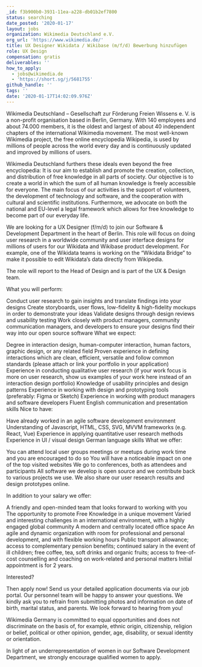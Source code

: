 ```yaml
---
_id: f3b900b0-3931-11ea-a228-db01b2ef7800
status: searching
date_posted: '2020-01-17'
layout: jobs
organization: Wikimedia Deutschland e.V.
org_url: 'https://www.wikimedia.de/'
title: UX Designer Wikidata / Wikibase (m/f/d) Bewerbung hinzufügen
role: UX Design
compensation: gratis
deliverables: ''
how_to_apply:
  - jobs@wikimedia.de
  - 'https://short.sg/j/5681755'
github_handle: ''
tags: ''
date: '2020-01-17T14:02:09.976Z'
---
```

Wikimedia Deutschland – Gesellschaft zur Förderung Freien Wissens e. V. is a non-profit organisation based in Berlin, Germany. With 140 employees and about 74.000 members, it is the oldest and largest of about 40 independent chapters of the international Wikimedia movement. The most well-known Wikimedia project, the free online encyclopedia Wikipedia, is used by millions of people across the world every day and is continuously updated and improved by millions of users. 

Wikimedia Deutschland furthers these ideals even beyond the free encyclopedia: It is our aim to establish and promote the creation, collection, and distribution of free knowledge in all parts of society. Our objective is to create a world in which the sum of all human knowledge is freely accessible for everyone. The main focus of our activities is the support of volunteers, the development of technology and software, and the cooperation with cultural and scientific institutions. Furthermore, we advocate on both the national and EU-level a legal framework which allows for free knowledge to become part of our everyday life.

We are looking for a UX Designer (f/m/d) to join our Software & Development Department in the heart of Berlin. This role will focus on doing user research in a worldwide community and user interface designs for millions of users for our Wikidata and Wikibase product development. For example, one of the Wikidata teams is working on the “Wikidata Bridge” to make it possible to edit Wikidata’s data directly from Wikipedia. 

The role will report to the Head of Design and is part of the UX & Design team. 

What you will perform:

Conduct user research to gain insights and translate findings into your designs
Create storyboards, user flows, low-fidelity & high-fidelity mockups in order to demonstrate your ideas
Validate designs through design reviews and usability testing
Work closely with product managers, community communication managers, and developers to ensure your designs find their way into our open source software
What we expect:

Degree in interaction design, human-computer interaction, human factors, graphic design, or any related field
Proven experience in defining interactions which are clean, efficient, versatile and follow common standards (please attach or link your portfolio in your application) 
Experience in conducting qualitative user research (if your work focus is more on user research, show us examples of your work here instead of an interaction design portfolio)
Knowledge of usability principles and design patterns
Experience in working with design and prototyping tools (preferably: Figma or Sketch)
Experience in working with product managers and software developers
Fluent English communication and presentation skills
Nice to have:

Have already worked in an agile software development environment
Understanding of Javascript, HTML, CSS, SVG, MVVM frameworks (e.g. React, Vue)
Experience in applying quantitative user research methods
Experience in UI / visual design
German language skills
What we offer:

You can attend local user groups meetings or meetups during work time and you are encouraged to do so
You will have a noticeable impact on one of the top visited websites
We go to conferences, both as attendees and participants
All software we develop is open source and we contribute back to various projects we use. We also share our user research results and design prototypes online.

In addition to your salary we offer:

A friendly and open-minded team that looks forward to working with you
The opportunity to promote Free Knowledge in a unique movement
Varied and interesting challenges in an international environment, with a highly engaged global community
A modern and centrally located office space
An agile and dynamic organization with room for professional and personal development, and with flexible working hours
Public transport allowance; access to complementary pension benefits; continued salary in the event of ill children; free coffee, tea, soft drinks and organic fruits; access to free-of-cost counselling and coaching on work-related and personal matters
Initial appointment is for 2 years.

Interested?

Then apply now! Send us your detailed application documents via our job portal. Our personnel team will be happy to answer your questions. We kindly ask you to refrain from submitting photos and information on date of birth, marital status, and parents. We look forward to hearing from you!

Wikimedia Germany is committed to equal opportunities and does not discriminate on the basis of, for example, ethnic origin, citizenship, religion or belief, political or other opinion, gender, age, disability, or sexual identity or orientation.

In light of an underrepresentation of women in our Software Development Department, we strongly encourage qualified women to apply.
